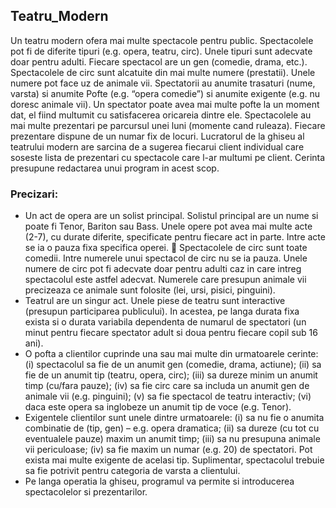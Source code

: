 ## Teatru_Modern
Un teatru modern ofera mai multe spectacole pentru public. Spectacolele pot fi de diferite tipuri (e.g. opera, teatru, circ). Unele tipuri sunt adecvate doar pentru adulti. Fiecare spectacol are un gen (comedie, drama, etc.). Spectacolele de circ sunt alcatuite din mai multe numere (prestatii). Unele numere pot face uz de animale vii. Spectatorii au anumite trasaturi (nume, varsta) si anumite Pofte (e.g. “opera comedie”) si anumite exigente (e.g. nu doresc animale vii). Un spectator poate avea mai multe pofte la un moment dat, el fiind multumit cu satisfacerea oricareia dintre ele. Spectacolele au mai multe prezentari pe parcursul unei luni (momente cand ruleaza).  Fiecare prezentare dispune de un numar fix de locuri. Lucratorul de la ghiseu al teatrului modern are sarcina de a sugerea fiecarui client individual care soseste lista de prezentari cu spectacole care l-ar multumi pe client. Cerinta presupune redactarea unui program in acest scop. 
### Precizari:
* Un act de opera are un solist principal. Solistul principal are un nume si poate fi Tenor, Bariton sau Bass. Unele opere pot avea mai multe acte (2-7), cu durate diferite, specificate pentru fiecare act in parte. Intre acte se ia o pauza fixa specifica operei.   Spectacolele de circ sunt toate comedii. Intre numerele unui spectacol de circ nu se ia pauza. Unele numere de circ pot fi adecvate doar pentru adulti caz in care intreg spectacolul este astfel adecvat. Numerele care presupun animale vii precizeaza ce animale sunt folosite (lei, ursi, pisici, pinguini).<br/>
* Teatrul are un singur act. Unele piese de teatru sunt interactive (presupun participarea publicului). In acestea, pe langa durata fixa exista si o durata variabila dependenta de numarul de spectatori (un minut pentru fiecare spectator adult si doua pentru fiecare copil sub 16 ani). <br/>
* O pofta a clientilor cuprinde una sau mai multe din urmatoarele cerinte: (i) spectacolul sa fie de un anumit gen (comedie, drama, actiune); (ii) sa fie de un anumit tip (teatru, opera, circ); (iii) sa dureze minim un anumit timp (cu/fara pauze); (iv) sa fie circ care sa includa un anumit gen de animale vii (e.g. pinguini); (v) sa fie spectacol de teatru interactiv; (vi) daca este opera sa inglobeze un anumit tip de voce (e.g. Tenor). <br/>
* Exigentele clientilor sunt unele dintre urmatoarele: (i) sa nu fie o anumita combinatie de (tip, gen) – e.g. opera dramatica; (ii) sa dureze (cu tot cu eventualele pauze) maxim un anumit timp; (iii) sa nu presupuna animale vii periculoase; (iv) sa fie maxim un numar (e.g. 20) de spectatori. Pot exista mai multe exigente de acelasi tip. Suplimentar, spectacolul trebuie sa fie potrivit pentru categoria de varsta a clientului. <br/>
* Pe langa operatia la ghiseu, programul va permite si introducerea spectacolelor si prezentarilor.
